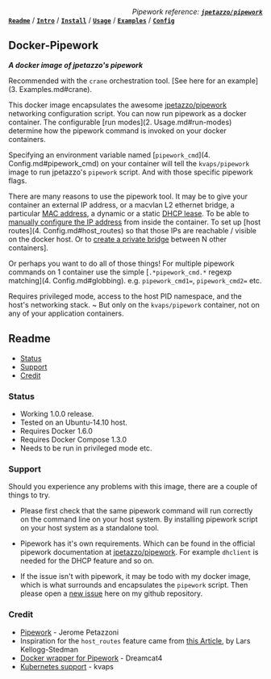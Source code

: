 *<div align=right>Pipework reference:* ***[`jpetazzo/pipework`](https://github.com/jpetazzo/pipework/blob/master/README.md)</div>***
**[`Readme`](../README.md)** / **[`Intro`](0.%20Introduction.md)** / **[`Install`](1.%20Install.md)** / **[`Usage`](2.%20Usage.md)** / **[`Examples`](3.%20Examples.md)** / **[`Config`](4.%20Config.md)**

## Docker-Pipework
**_A docker image of jpetazzo's pipework_**

Recommended with the `crane` orchestration tool. [See here for an example](3. Examples.md#crane).

This docker image encapsulates the awesome [jpetazzo/pipework](https://github.com/jpetazzo/pipework) networking configuration script. You can now run pipework as a docker container. The configurable [run modes](2. Usage.md#run-modes) determine how the pipework command is invoked on your docker containers.

Specifying an environment variable named [`pipework_cmd`](4. Config.md#pipework_cmd) on your container will tell the `kvaps/pipework` image to run jpetazzo's `pipework` script. And with those specific pipework flags.

There are many reasons to use the pipework tool. It may be to give your container an external IP address, or a macvlan L2 ethernet bridge, a particular [MAC address](https://github.com/jpetazzo/pipework/blob/master/README.md#custom_mac), a dynamic or a static [DHCP lease](https://github.com/jpetazzo/pipework/blob/master/README.md#dhcp). To be able to [manually configure the IP address](https://github.com/jpetazzo/pipework/blob/master/README.md#no_ip) from inside the container. To set up [host routes](4. Config.md#host_routes) so that those IPs are reachable / visible on the docker host. Or to [create a private bridge](https://github.com/jpetazzo/pipework/blob/master/README.md#lamp) between N other containers].

Or perhaps you want to do all of those things! For multiple pipework commands on 1 container use the simple [`.*pipework_cmd.*` regexp matching](4. Config.md#globbing). e.g. `pipework_cmd1=`, `pipework_cmd2=` etc.

Requires privileged mode, access to the host PID namespace, and the host's networking stack. ~ But only on the `kvaps/pipework` container, not on any of your application containers.

## Readme

<!-- START doctoc generated TOC please keep comment here to allow auto update -->
<!-- DON'T EDIT THIS SECTION, INSTEAD RE-RUN doctoc TO UPDATE -->
 

- [Status](#status)
- [Support](#support)
- [Credit](#credit)

<!-- END doctoc generated TOC please keep comment here to allow auto update -->

<a name="status"/>

### Status 

* Working 1.0.0 release.
* Tested on an Ubuntu-14.10 host.
* Requires Docker 1.6.0
* Requires Docker Compose 1.3.0
* Needs to be run in privileged mode etc.

<a name="support"/>

### Support

Should you experience any problems with this image, there are a couple of things to try.

* Please first check that the same pipework command will run correctly on the command line on your host system. By installing pipework script on your host system as a standalone tool.

* Pipework has it's own requirements. Which can be found in the official pipework documentation at [jpetazzo/pipework](https://github.com/jpetazzo/pipework/blob/master/README.md). For example `dhclient` is needed for the DHCP feature and so on.

* If the issue isn't with pipework, it may be todo with my docker image, which is what surrounds and encapsulates the `pipework` script. Then please open a [new issue](https://github.com/kvaps/pipework/issues/new) here on my github repository.

### Credit

* [Pipework](https://github.com/jpetazzo/pipework) - Jerome Petazzoni
* Inspiration for the `host_routes` feature came from [this Article](http://blog.oddbit.com/2014/08/11/four-ways-to-connect-a-docker/), by Lars Kellogg-Stedman
* [Docker wrapper for Pipework](https://github.com/dreamcat4/docker-images/tree/master/pipework) - Dreamcat4
* [Kubernetes support](https://github.com/kvaps/kube-pipework) - kvaps
